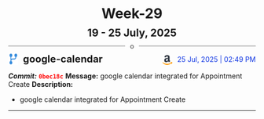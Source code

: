 <h1 style="text-align:center; margin-bottom:10px">Week-29</h1>
<h2 style="text-align:center; margin:0px">19 - 25 July, 2025</h2>
<div style="display: flex; align-items: center; justify-content: center;">
  <hr style="flex: 1; background-color: gray;" />
  <span style="padding: 0 10px;font-weight:bold; color:gray">o</span>
  <hr style="flex: 1; background-color: gray;" />
</div>

<div style="display: flex; justify-content: space-between; align-items:end;">
  <div style="display:flex">
      <img src="../assets/branch.svg" alt="GitHub Logo"  style="width:20px; margin:0 10px 0 0">
      <h3 style="margin: 0; padding:0; font-weight: bold; font-size:20px;">google-calendar</h3>
  </div>
  <div style="display:flex">
  <img src="../assets/amazon.svg" alt="Amazon Logo" style="width:20px">
    <span style="color:rgb(16, 54, 226); text-align: right; margin:0 0 0 10px; padding:0px;">25 Jul, 2025 | 02:49 PM</span>
  </div>
</div>

**_Commit:_** <code style="color: red; font-weight: bold;">0bec18c</code>
**Message:** google calendar integrated for Appointment Create
**Description:**
- google calendar integrated for Appointment Create
---
